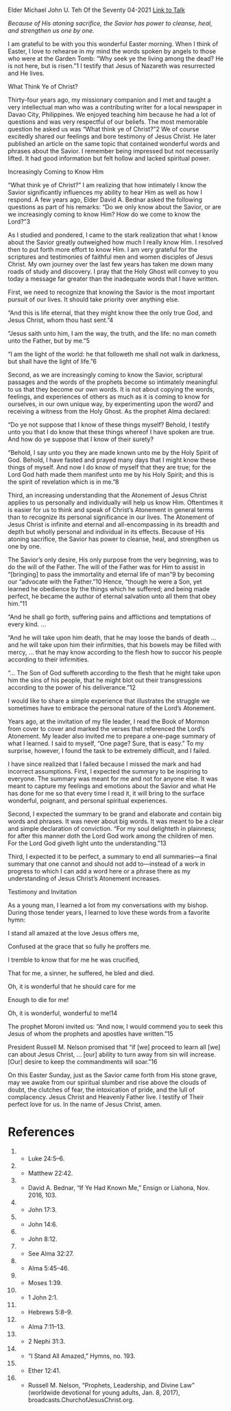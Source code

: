 Elder Michael John U. Teh
Of the Seventy
04-2021
[Link to Talk](https://www.churchofjesuschrist.org/study/general-conference/2021/04/48teh?lang=eng)

_Because of His atoning sacrifice, the Savior has power to cleanse, heal, and strengthen us one by one._

I am grateful to be with you this wonderful Easter morning. When I think of Easter, I love to rehearse in my mind the words spoken by angels to those who were at the Garden Tomb: “Why seek ye the living among the dead? He is not here, but is risen.”1 I testify that Jesus of Nazareth was resurrected and He lives.





What Think Ye of Christ?



Thirty-four years ago, my missionary companion and I met and taught a very intellectual man who was a contributing writer for a local newspaper in Davao City, Philippines. We enjoyed teaching him because he had a lot of questions and was very respectful of our beliefs. The most memorable question he asked us was “What think ye of Christ?”2 We of course excitedly shared our feelings and bore testimony of Jesus Christ. He later published an article on the same topic that contained wonderful words and phrases about the Savior. I remember being impressed but not necessarily lifted. It had good information but felt hollow and lacked spiritual power.







Increasingly Coming to Know Him



“What think ye of Christ?” I am realizing that how intimately I know the Savior significantly influences my ability to hear Him as well as how I respond. A few years ago, Elder David A. Bednar asked the following questions as part of his remarks: “Do we only know about the Savior, or are we increasingly coming to know Him? How do we come to know the Lord?”3

As I studied and pondered, I came to the stark realization that what I know about the Savior greatly outweighed how much I really know Him. I resolved then to put forth more effort to know Him. I am very grateful for the scriptures and testimonies of faithful men and women disciples of Jesus Christ. My own journey over the last few years has taken me down many roads of study and discovery. I pray that the Holy Ghost will convey to you today a message far greater than the inadequate words that I have written.

First, we need to recognize that knowing the Savior is the most important pursuit of our lives. It should take priority over anything else.

“And this is life eternal, that they might know thee the only true God, and Jesus Christ, whom thou hast sent.”4

“Jesus saith unto him, I am the way, the truth, and the life: no man cometh unto the Father, but by me.”5

“I am the light of the world: he that followeth me shall not walk in darkness, but shall have the light of life.”6

Second, as we are increasingly coming to know the Savior, scriptural passages and the words of the prophets become so intimately meaningful to us that they become our own words. It is not about copying the words, feelings, and experiences of others as much as it is coming to know for ourselves, in our own unique way, by experimenting upon the word7 and receiving a witness from the Holy Ghost. As the prophet Alma declared:

“Do ye not suppose that I know of these things myself? Behold, I testify unto you that I do know that these things whereof I have spoken are true. And how do ye suppose that I know of their surety?

“Behold, I say unto you they are made known unto me by the Holy Spirit of God. Behold, I have fasted and prayed many days that I might know these things of myself. And now I do know of myself that they are true; for the Lord God hath made them manifest unto me by his Holy Spirit; and this is the spirit of revelation which is in me.”8

Third, an increasing understanding that the Atonement of Jesus Christ applies to us personally and individually will help us know Him. Oftentimes it is easier for us to think and speak of Christ’s Atonement in general terms than to recognize its personal significance in our lives. The Atonement of Jesus Christ is infinite and eternal and all-encompassing in its breadth and depth but wholly personal and individual in its effects. Because of His atoning sacrifice, the Savior has power to cleanse, heal, and strengthen us one by one.



The Savior’s only desire, His only purpose from the very beginning, was to do the will of the Father. The will of the Father was for Him to assist in “[bringing] to pass the immortality and eternal life of man”9 by becoming our “advocate with the Father.”10 Hence, “though he were a Son, yet learned he obedience by the things which he suffered; and being made perfect, he became the author of eternal salvation unto all them that obey him.”11

“And he shall go forth, suffering pains and afflictions and temptations of every kind. …

“And he will take upon him death, that he may loose the bands of death … and he will take upon him their infirmities, that his bowels may be filled with mercy, … that he may know according to the flesh how to succor his people according to their infirmities.

“… The Son of God suffereth according to the flesh that he might take upon him the sins of his people, that he might blot out their transgressions according to the power of his deliverance.”12

I would like to share a simple experience that illustrates the struggle we sometimes have to embrace the personal nature of the Lord’s Atonement.

Years ago, at the invitation of my file leader, I read the Book of Mormon from cover to cover and marked the verses that referenced the Lord’s Atonement. My leader also invited me to prepare a one-page summary of what I learned. I said to myself, “One page? Sure, that is easy.” To my surprise, however, I found the task to be extremely difficult, and I failed.

I have since realized that I failed because I missed the mark and had incorrect assumptions. First, I expected the summary to be inspiring to everyone. The summary was meant for me and not for anyone else. It was meant to capture my feelings and emotions about the Savior and what He has done for me so that every time I read it, it will bring to the surface wonderful, poignant, and personal spiritual experiences.

Second, I expected the summary to be grand and elaborate and contain big words and phrases. It was never about big words. It was meant to be a clear and simple declaration of conviction. “For my soul delighteth in plainness; for after this manner doth the Lord God work among the children of men. For the Lord God giveth light unto the understanding.”13

Third, I expected it to be perfect, a summary to end all summaries—a final summary that one cannot and should not add to—instead of a work in progress to which I can add a word here or a phrase there as my understanding of Jesus Christ’s Atonement increases.







Testimony and Invitation



As a young man, I learned a lot from my conversations with my bishop. During those tender years, I learned to love these words from a favorite hymn:





I stand all amazed at the love Jesus offers me,



Confused at the grace that so fully he proffers me.

I tremble to know that for me he was crucified,

That for me, a sinner, he suffered, he bled and died.





Oh, it is wonderful that he should care for me

Enough to die for me!

Oh, it is wonderful, wonderful to me!14





The prophet Moroni invited us: “And now, I would commend you to seek this Jesus of whom the prophets and apostles have written.”15

President Russell M. Nelson promised that “if [we] proceed to learn all [we] can about Jesus Christ, … [our] ability to turn away from sin will increase. [Our] desire to keep the commandments will soar.”16

On this Easter Sunday, just as the Savior came forth from His stone grave, may we awake from our spiritual slumber and rise above the clouds of doubt, the clutches of fear, the intoxication of pride, and the lull of complacency. Jesus Christ and Heavenly Father live. I testify of Their perfect love for us. In the name of Jesus Christ, amen.

# References
1. - Luke 24:5–6.
2. - Matthew 22:42.
3. - David A. Bednar, “If Ye Had Known Me,” Ensign or Liahona, Nov. 2016, 103.
4. - John 17:3.
5. - John 14:6.
6. - John 8:12.
7. - See Alma 32:27.
8. - Alma 5:45–46.
9. - Moses 1:39.
10. - 1 John 2:1.
11. - Hebrews 5:8–9.
12. - Alma 7:11–13.
13. - 2 Nephi 31:3.
14. - “I Stand All Amazed,” Hymns, no. 193.
15. - Ether 12:41.
16. - Russell M. Nelson, “Prophets, Leadership, and Divine Law” (worldwide devotional for young adults, Jan. 8, 2017), broadcasts.ChurchofJesusChrist.org.